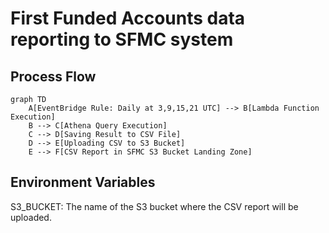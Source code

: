# First Funded Accounts data reporting to SFMC system
## Process Flow

```mermaid
graph TD
    A[EventBridge Rule: Daily at 3,9,15,21 UTC] --> B[Lambda Function Execution]
    B --> C[Athena Query Execution]
    C --> D[Saving Result to CSV File]
    D --> E[Uploading CSV to S3 Bucket]
    E --> F[CSV Report in SFMC S3 Bucket Landing Zone]
```

## Environment Variables
S3_BUCKET: The name of the S3 bucket where the CSV report will be uploaded.
